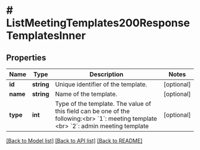 # # ListMeetingTemplates200ResponseTemplatesInner

## Properties

Name | Type | Description | Notes
------------ | ------------- | ------------- | -------------
**id** | **string** | Unique identifier of the template. | [optional]
**name** | **string** | Name of the template. | [optional]
**type** | **int** | Type of the template. The value of this field can be one of the following:&lt;br&gt; &#x60;1&#x60;: meeting template &lt;br&gt; &#x60;2&#x60;: admin meeting template | [optional]

[[Back to Model list]](../../README.md#models) [[Back to API list]](../../README.md#endpoints) [[Back to README]](../../README.md)
